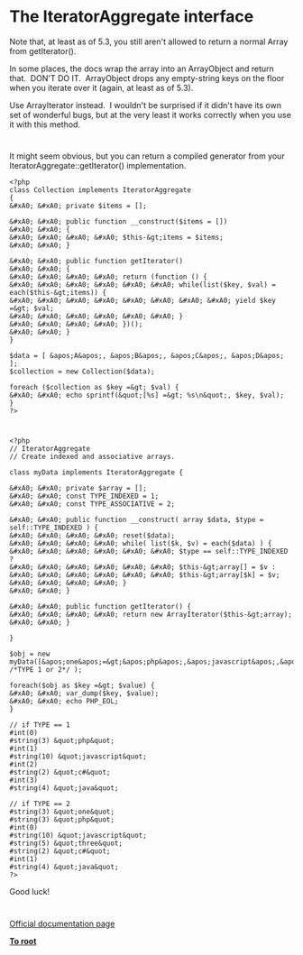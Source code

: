 # The IteratorAggregate interface





Note that, at least as of 5.3, you still aren&apos;t allowed to return a normal Array from getIterator().

In some places, the docs wrap the array into an ArrayObject and return that.&#xA0; DON&apos;T DO IT.&#xA0; ArrayObject drops any empty-string keys on the floor when you iterate over it (again, at least as of 5.3).

Use ArrayIterator instead.&#xA0; I wouldn&apos;t be surprised if it didn&apos;t have its own set of wonderful bugs, but at the very least it works correctly when you use it with this method.

  

#



It might seem obvious, but you can return a compiled generator from your IteratorAggregate::getIterator() implementation.



```
<?php
class Collection implements IteratorAggregate
{
&#xA0; &#xA0; private $items = [];

&#xA0; &#xA0; public function __construct($items = [])
&#xA0; &#xA0; {
&#xA0; &#xA0; &#xA0; &#xA0; $this-&gt;items = $items;
&#xA0; &#xA0; }

&#xA0; &#xA0; public function getIterator()
&#xA0; &#xA0; {
&#xA0; &#xA0; &#xA0; &#xA0; return (function () {
&#xA0; &#xA0; &#xA0; &#xA0; &#xA0; &#xA0; while(list($key, $val) = each($this-&gt;items)) {
&#xA0; &#xA0; &#xA0; &#xA0; &#xA0; &#xA0; &#xA0; &#xA0; yield $key =&gt; $val;
&#xA0; &#xA0; &#xA0; &#xA0; &#xA0; &#xA0; }
&#xA0; &#xA0; &#xA0; &#xA0; })();
&#xA0; &#xA0; }
}

$data = [ &apos;A&apos;, &apos;B&apos;, &apos;C&apos;, &apos;D&apos; ];
$collection = new Collection($data);

foreach ($collection as $key =&gt; $val) {
&#xA0; &#xA0; echo sprintf(&quot;[%s] =&gt; %s\n&quot;, $key, $val);
}
?>
```



  

#





```
<?php
// IteratorAggregate
// Create indexed and associative arrays.

class myData implements IteratorAggregate {

&#xA0; &#xA0; private $array = [];
&#xA0; &#xA0; const TYPE_INDEXED = 1;
&#xA0; &#xA0; const TYPE_ASSOCIATIVE = 2;

&#xA0; &#xA0; public function __construct( array $data, $type = self::TYPE_INDEXED ) {
&#xA0; &#xA0; &#xA0; &#xA0; reset($data);
&#xA0; &#xA0; &#xA0; &#xA0; while( list($k, $v) = each($data) ) {
&#xA0; &#xA0; &#xA0; &#xA0; &#xA0; &#xA0; $type == self::TYPE_INDEXED ?
&#xA0; &#xA0; &#xA0; &#xA0; &#xA0; &#xA0; $this-&gt;array[] = $v :
&#xA0; &#xA0; &#xA0; &#xA0; &#xA0; &#xA0; $this-&gt;array[$k] = $v;
&#xA0; &#xA0; &#xA0; &#xA0; }
&#xA0; &#xA0; }

&#xA0; &#xA0; public function getIterator() {
&#xA0; &#xA0; &#xA0; &#xA0; return new ArrayIterator($this-&gt;array);
&#xA0; &#xA0; }

}

$obj = new myData([&apos;one&apos;=&gt;&apos;php&apos;,&apos;javascript&apos;,&apos;three&apos;=&gt;&apos;c#&apos;,&apos;java&apos;,], /*TYPE 1 or 2*/ );

foreach($obj as $key =&gt; $value) {
&#xA0; &#xA0; var_dump($key, $value);
&#xA0; &#xA0; echo PHP_EOL;
}

// if TYPE == 1
#int(0)
#string(3) &quot;php&quot;
#int(1)
#string(10) &quot;javascript&quot;
#int(2)
#string(2) &quot;c#&quot;
#int(3)
#string(4) &quot;java&quot;

// if TYPE == 2
#string(3) &quot;one&quot;
#string(3) &quot;php&quot;
#int(0)
#string(10) &quot;javascript&quot;
#string(5) &quot;three&quot;
#string(2) &quot;c#&quot;
#int(1)
#string(4) &quot;java&quot;
?>
```


Good luck!

  

#

[Official documentation page](https://www.php.net/manual/en/class.iteratoraggregate.php)

**[To root](/README.md)**